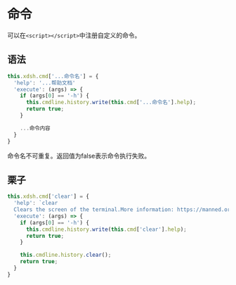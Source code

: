 # 命令

可以在`<script></script>`中注册自定义的命令。

## 语法

```javascript
this.xdsh.cmd['...命令名'] = {
  'help': '...帮助文档'
  'execute': (args) => {
    if (args[0] == '-h') {
      this.cmdline.history.write(this.cmd['...命令名'].help);
      return true;
    }

    ...命令内容
  }
}
```

命令名不可重复。返回值为false表示命令执行失败。

## 栗子

```javascript
this.xdsh.cmd['clear'] = {
  'help': `clear
  Clears the screen of the terminal.More information: https://manned.org/clear.`,
  'execute': (args) => {
    if (args[0] == '-h') {
      this.cmdline.history.write(this.cmd['clear'].help);
      return true;
    }

    this.cmdline.history.clear();
    return true;
  }
}
```